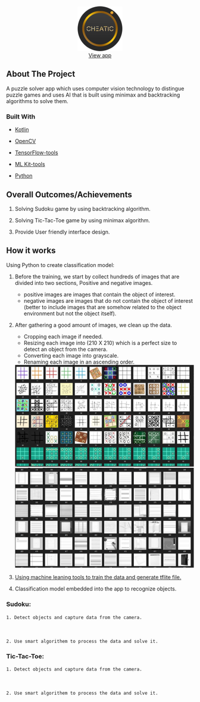 <!-- PROJECT LOGO -->
<br />
<p align="center">
  <a href="https://play.google.com/store/apps/details?id=com.hostile.cheatic">
    <img src="images/logo.png" width="120px" height="120px" alt="CFlix Logo">
  </a>
  
  <br />
    <a href="https://play.google.com/store/apps/details?id=com.hostile.cheatic">View app</a>


<!-- ABOUT THE PROJECT -->
## About The Project

A puzzle solver app which uses computer vision technology to distingue puzzle games and uses AI that is built using minimax and backtracking algorithms to solve them.

### Built With

* [Kotlin](https://kotlinlang.org)
* [OpenCV](https://opencv.org)
* [TensorFlow-tools](https://www.tensorflow.org)
* [ML Kit-tools](https://developers.google.com/ml-kit)
* [Python](https://www.python.org)


    <!-- Outcomes -->
## Overall Outcomes/Achievements
  
  1. Solving Sudoku game by using backtracking algorithm.    
  
  2. Solving Tic-Tac-Toe game by using minimax algorithm.
  
  3. Provide User friendly interface design.
  
## How it works
  <div>
  <summary>Using Python to create classification model:</summary>
  <ol>
    <li>
      <p>Before the training, we start by collect hundreds of images that are divided into two sections, Positive and negative images.</p>
      <ul>
        <li>positive images are images that contain the object of interest.</li>
        <li>negative images are images that do not contain the object of interest (better to include images that are somehow related to the object environment but not the object itself).</li>
      </ul>
    </li>
    <li>
      <p>After gathering a good amount of images, we clean up the data.</p>
      <ul>
        <li>Cropping each image if needed.</li>
        <li>Resizing each image into (210 X 210) which is a perfect size to detect an object from the camera.</li>
        <li>Converting each image into grayscale.</li>
        <li>Renaming each image in an ascending order.</li>
      </ul>
    </li>
    <img src="images/p.jpg">
    <img src="images/n.jpg">
    <li><p><a target="_blank" href="https://teachablemachine.withgoogle.com"> Using machine leaning tools to train the data and generate tflite file.</a></p></li>
    <li><p>Classification model embedded into the app to recognize objects.</p></li>
  </ol>
  
    
</div>
  
  ### Sudoku:
  
    1. Detect objects and capture data from the camera.



    2. Use smart algorithem to process the data and solve it.
  
    
  ### Tic-Tac-Toe:
  
    1. Detect objects and capture data from the camera.



    2. Use smart algorithem to process the data and solve it.

